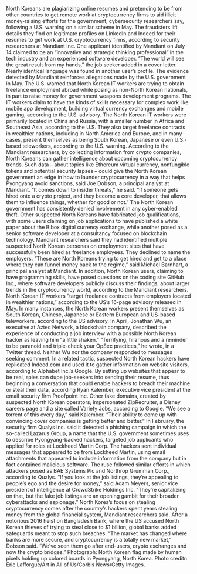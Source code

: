 North Koreans are plagiarizing online resumes and pretending to be from other countries to get remote work at cryptocurrency firms to aid illicit money-raising efforts for the government, cybersecurity researchers say, following a U.S. warning on a similar scheme in May.
The fraudsters lift details they find on legitimate profiles on LinkedIn and Indeed for their resumes to get work at U.S. cryptocurrency firms, according to security researchers at Mandiant Inc. One applicant identified by Mandiant on July 14 claimed to be an “innovative and strategic thinking professional” in the tech industry and an experienced software developer. “The world will see the great result from my hands,” the job seeker added in a cover letter.
Nearly identical language was found in another user’s profile.
The evidence detected by Mandiant reinforces allegations made by the U.S. government in May. The U.S. warned that North Korean IT workers are trying to obtain freelance employment abroad while posing as non-North Korean nationals, in part to raise money for government weapons development programs. The IT workers claim to have the kinds of skills necessary for complex work like mobile app development, building virtual currency exchanges and mobile gaming, according to the U.S. advisory.
The North Korean IT workers were primarily located in China and Russia, with a smaller number in Africa and Southeast Asia, according to the U.S. They also target freelance contracts in wealthier nations, including in North America and Europe, and in many cases, present themselves as being South Korean, Japanese or even U.S.-based teleworkers, according to the U.S. warning.
According to the Mandiant researchers, by collecting information from crypto companies, North Koreans can gather intelligence about upcoming cryptocurrency trends. Such data – about topics like Ethereum virtual currency, nonfungible tokens and potential security lapses – could give the North Korean government an edge in how to launder cryptocurrency in a way that helps Pyongyang avoid sanctions, said Joe Dobson, a principal analyst at Mandiant.
“It comes down to insider threats,” he said. “If someone gets hired onto a crypto project, and they become a core developer, that allows them to influence things, whether for good or not.”
The North Korean government has consistently denied involvement in any cyber-enabled theft.
Other suspected North Koreans have fabricated job qualifications, with some users claiming on job applications to have published a white paper about the Bibox digital currency exchange, while another posed as a senior software developer at a consultancy focused on blockchain technology.
Mandiant researchers said they had identified multiple suspected North Korean personas on employment sites that have successfully been hired as freelance employees. They declined to name the employers.
“These are North Koreans trying to get hired and get to a place where they can funnel money back to the regime,” said Michael Barnhart, a principal analyst at Mandiant.
In addition, North Korean users, claiming to have programming skills, have posed questions on the coding site GitHub Inc., where software developers publicly discuss their findings, about larger trends in the cryptocurrency world, according to the Mandiant researchers.
North Korean IT workers “target freelance contracts from employers located in wealthier nations,” according to the US’s 16-page advisory released in May. In many instances, the North Korean workers present themselves as South Korean, Chinese, Japanese or Eastern European and US-based teleworkers, according to the US advisory.
In April, Jonathan Wu, an executive at Aztec Network, a blockchain company, described the experience of conducting a job interview with a possible North Korean hacker as leaving him “a little shaken.” “Terrifying, hilarious and a reminder to be paranoid and triple-check your OpSec practices,” he wrote, in a Twitter thread. Neither Wu nor the company responded to messages seeking comment.
In a related tactic, suspected North Korean hackers have replicated Indeed.com and used it to gather information on website visitors, according to Alphabet Inc.’s Google. By setting up websites that appear to be real, spies can dupe job-seekers into sending their resume, thus beginning a conversation that could enable hackers to breach their machine or steal their data, according Ryan Kalember, executive vice president at the email security firm Proofpoint Inc.
Other fake domains, created by suspected North Korean operators, impersonated ZipRecruiter, a Disney careers page and a site called Variety Jobs, according to Google.
“We see a torrent of this every day,” said Kalember. “Their ability to come up with convincing cover companies is getting better and better.”
In February, the security firm Qualys Inc. said it detected a phishing campaign in which the so-called Lazarus Group, a name that the U.S. government sometimes uses to describe Pyongyang-backed hackers, targeted job applicants who applied for roles at Lockheed Martin Corp.
The hackers sent individual messages that appeared to be from Lockheed Martin, using email attachments that appeared to include information from the company but in fact contained malicious software. The ruse followed similar efforts in which attackers posed as BAE Systems Plc and Northrop Grumman Corp., according to Qualys.
“If you look at the job listings, they’re appealing to people’s ego and the desire for money,” said Adam Meyers, senior vice president of intelligence at CrowdStrike Holdings Inc. “They’re capitalizing on that, but the fake job listings are an opening gambit for their broader cyberattacks and espionage.”
North Korea’s focus on stealing cryptocurrency comes after the country’s hackers spent years stealing money from the global financial system, Mandiant researchers said. After a notorious 2016 heist on Bangladesh Bank, where the US accused North Korean thieves of trying to steal close to $1 billion, global banks added safeguards meant to stop such breaches.
“The market has changed where banks are more secure, and cryptocurrency is a totally new market,” Dobson said. “We’ve seen them go after end-users, crypto exchanges and now the crypto bridges.”
Photograph: North Korean flag made by human pixels holding up colored boards in Pyongyang, North Korea. Photo creditr: Eric Lafforgue/Art in All of Us/Corbis News/Getty Images.